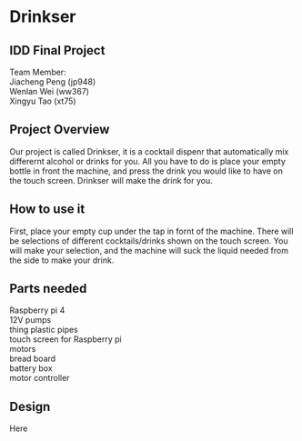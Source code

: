 # Drinkser 

## IDD Final Project

Team Member: <br>
Jiacheng Peng (jp948)<br>
Wenlan Wei (ww367)<br>
Xingyu Tao (xt75)<br>

## Project Overview

Our project is called Drinkser, it is a cocktail dispenr that automatically mix differernt alcohol or drinks for you. All you have to do is place your empty bottle in front the machine, and press the drink you would like to have on the touch screen. Drinkser will make the drink for you.

## How to use it
First, place your empty cup under the tap in fornt of the machine. There will be selections of different cocktails/drinks shown on the touch screen. You will make your selection, and the machine will suck the liquid needed from the side to make your drink. 

## Parts needed
Raspberry pi 4 <br>
12V pumps <br> 
thing plastic pipes <br>
touch screen for Raspberry pi <br>
motors <br>
bread board <br>
battery box <br>
motor controller <br>

## Design
Here 